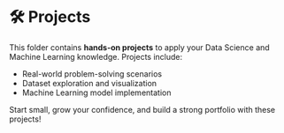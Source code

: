 # 🛠️ Projects

This folder contains **hands-on projects** to apply your Data Science and Machine Learning knowledge. Projects include:

- Real-world problem-solving scenarios  
- Dataset exploration and visualization  
- Machine Learning model implementation  

Start small, grow your confidence, and build a strong portfolio with these projects!

